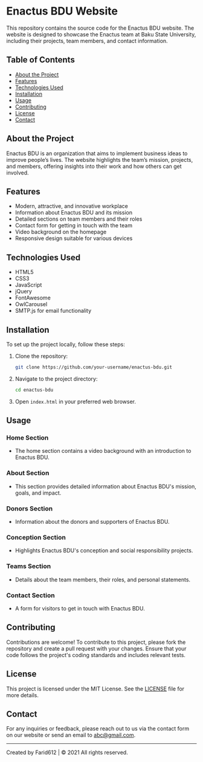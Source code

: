 # Enactus BDU Website

This repository contains the source code for the Enactus BDU website. The website is designed to showcase the Enactus team at Baku State University, including their projects, team members, and contact information.

## Table of Contents

- [About the Project](#about-the-project)
- [Features](#features)
- [Technologies Used](#technologies-used)
- [Installation](#installation)
- [Usage](#usage)
- [Contributing](#contributing)
- [License](#license)
- [Contact](#contact)

## About the Project

Enactus BDU is an organization that aims to implement business ideas to improve people’s lives. The website highlights the team’s mission, projects, and members, offering insights into their work and how others can get involved.

## Features

- Modern, attractive, and innovative workplace
- Information about Enactus BDU and its mission
- Detailed sections on team members and their roles
- Contact form for getting in touch with the team
- Video background on the homepage
- Responsive design suitable for various devices

## Technologies Used

- HTML5
- CSS3
- JavaScript
- jQuery
- FontAwesome
- OwlCarousel
- SMTP.js for email functionality

## Installation

To set up the project locally, follow these steps:

1. Clone the repository:
    ```bash
    git clone https://github.com/your-username/enactus-bdu.git
    ```

2. Navigate to the project directory:
    ```bash
    cd enactus-bdu
    ```

3. Open `index.html` in your preferred web browser.

## Usage

### Home Section

- The home section contains a video background with an introduction to Enactus BDU.

### About Section

- This section provides detailed information about Enactus BDU's mission, goals, and impact.

### Donors Section

- Information about the donors and supporters of Enactus BDU.

### Conception Section

- Highlights Enactus BDU's conception and social responsibility projects.

### Teams Section

- Details about the team members, their roles, and personal statements.

### Contact Section

- A form for visitors to get in touch with Enactus BDU.

## Contributing

Contributions are welcome! To contribute to this project, please fork the repository and create a pull request with your changes. Ensure that your code follows the project's coding standards and includes relevant tests.

## License

This project is licensed under the MIT License. See the [LICENSE](LICENSE) file for more details.

## Contact

For any inquiries or feedback, please reach out to us via the contact form on our website or send an email to abc@gmail.com.

---

Created by Farid612 | © 2021 All rights reserved.
